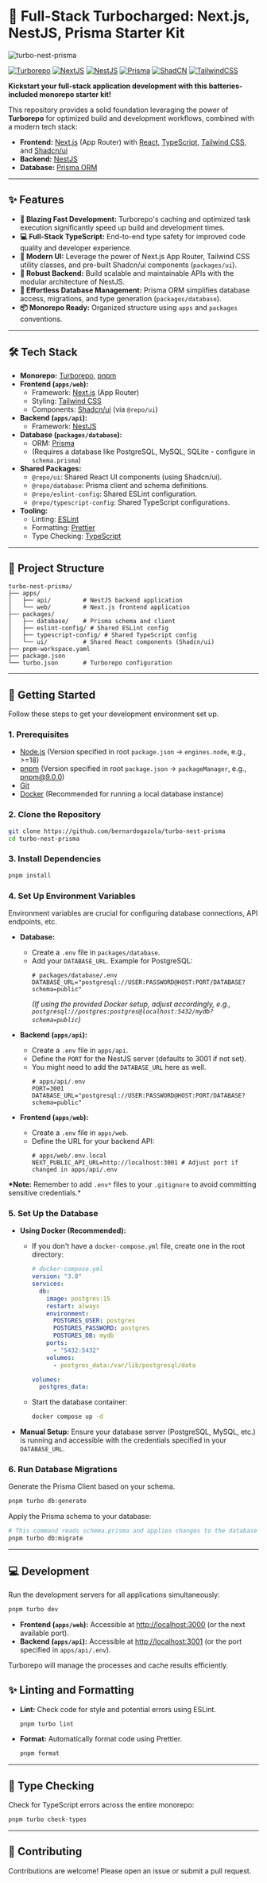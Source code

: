 # 🚀 Full-Stack Turbocharged: Next.js, NestJS, Prisma Starter Kit

![turbo-nest-prisma](https://github.com/user-attachments/assets/a43e9b72-1a9b-4575-b54d-ab96565cff84)

[![Turborepo](https://img.shields.io/badge/Turborepo-EF4444.svg?style=for-the-badge&logo=Turborepo&logoColor=white)](https://turbo.build/)
[![NextJS](https://img.shields.io/badge/Next.js-000000.svg?style=for-the-badge&logo=nextdotjs&logoColor=white)](https://nextjs.org/)
[![NestJS](https://img.shields.io/badge/NestJS-E0234E.svg?style=for-the-badge&logo=NestJS&logoColor=white)](https://nestjs.com/)
[![Prisma](https://img.shields.io/badge/Prisma-2D3748.svg?style=for-the-badge&logo=Prisma&logoColor=white)](https://prisma.io/)
[![ShadCN](https://img.shields.io/badge/shadcn/ui-000000.svg?style=for-the-badge&logo=shadcn/ui&logoColor=white)](https://ui.shadcn.com/)
[![TailwindCSS](https://img.shields.io/badge/Tailwind%20CSS-06B6D4.svg?style=for-the-badge&logo=Tailwind-CSS&logoColor=white)](https://tailwindcss.com/)

**Kickstart your full-stack application development with this batteries-included monorepo starter kit!**

This repository provides a solid foundation leveraging the power of **Turborepo** for optimized build and development workflows, combined with a modern tech stack:

- **Frontend:** [Next.js](https://nextjs.org/) (App Router) with [React](https://react.dev/), [TypeScript](https://www.typescriptlang.org/), [Tailwind CSS](https://tailwindcss.com/), and [Shadcn/ui](https://ui.shadcn.com/)
- **Backend:** [NestJS](https://nestjs.com/)
- **Database:** [Prisma ORM](https://www.prisma.io/)

---

## ✨ Features

- **🚀 Blazing Fast Development:** Turborepo's caching and optimized task execution significantly speed up build and development times.
- **💻 Full-Stack TypeScript:** End-to-end type safety for improved code quality and developer experience.
- **🎨 Modern UI:** Leverage the power of Next.js App Router, Tailwind CSS utility classes, and pre-built Shadcn/ui components (`packages/ui`).
- **🔧 Robust Backend:** Build scalable and maintainable APIs with the modular architecture of NestJS.
- **💾 Effortless Database Management:** Prisma ORM simplifies database access, migrations, and type generation (`packages/database`).
- **📦 Monorepo Ready:** Organized structure using `apps` and `packages` conventions.

---

## 🛠️ Tech Stack

- **Monorepo:** [Turborepo](https://turbo.build/repo), [pnpm](https://pnpm.io/)
- **Frontend (`apps/web`):**
  - Framework: [Next.js](https://nextjs.org/) (App Router)
  - Styling: [Tailwind CSS](https://tailwindcss.com/)
  - Components: [Shadcn/ui](https://ui.shadcn.com/) (via `@repo/ui`)
- **Backend (`apps/api`):**
  - Framework: [NestJS](https://nestjs.com/)
- **Database (`packages/database`):**
  - ORM: [Prisma](https://www.prisma.io/)
  - (Requires a database like PostgreSQL, MySQL, SQLite - configure in `schema.prisma`)
- **Shared Packages:**
  - `@repo/ui`: Shared React UI components (using Shadcn/ui).
  - `@repo/database`: Prisma client and schema definitions.
  - `@repo/eslint-config`: Shared ESLint configuration.
  - `@repo/typescript-config`: Shared TypeScript configurations.
- **Tooling:**
  - Linting: [ESLint](https://eslint.org/)
  - Formatting: [Prettier](https://prettier.io/)
  - Type Checking: [TypeScript](https://www.typescriptlang.org/)

---

## 📂 Project Structure

```
turbo-nest-prisma/
├── apps/
│   ├── api/         # NestJS backend application
│   └── web/         # Next.js frontend application
├── packages/
│   ├── database/    # Prisma schema and client
│   ├── eslint-config/ # Shared ESLint config
│   ├── typescript-config/ # Shared TypeScript config
│   └── ui/          # Shared React components (Shadcn/ui)
├── pnpm-workspace.yaml
├── package.json
└── turbo.json       # Turborepo configuration
```

---

## 🚀 Getting Started

Follow these steps to get your development environment set up.

### 1. Prerequisites

- [Node.js](https://nodejs.org/) (Version specified in root `package.json` -> `engines.node`, e.g., >=18)
- [pnpm](https://pnpm.io/) (Version specified in root `package.json` -> `packageManager`, e.g., pnpm@9.0.0)
- [Git](https://git-scm.com/)
- [Docker](https://www.docker.com/) (Recommended for running a local database instance)

### 2. Clone the Repository

```bash
git clone https://github.com/bernardogazola/turbo-nest-prisma
cd turbo-nest-prisma
```

### 3. Install Dependencies

```bash
pnpm install
```

### 4. Set Up Environment Variables

Environment variables are crucial for configuring database connections, API endpoints, etc.

- **Database:**

  - Create a `.env` file in `packages/database`.
  - Add your `DATABASE_URL`. Example for PostgreSQL:
    ```env
    # packages/database/.env
    DATABASE_URL="postgresql://USER:PASSWORD@HOST:PORT/DATABASE?schema=public"
    ```
    _(If using the provided Docker setup, adjust accordingly, e.g., `postgresql://postgres:postgres@localhost:5432/mydb?schema=public`)_

- **Backend (`apps/api`):**

  - Create a `.env` file in `apps/api`.
  - Define the `PORT` for the NestJS server (defaults to 3001 if not set).
  - You might need to add the `DATABASE_URL` here as well.
    ```env
    # apps/api/.env
    PORT=3001
    DATABASE_URL="postgresql://USER:PASSWORD@HOST:PORT/DATABASE?schema=public"
    ```

- **Frontend (`apps/web`):**

  - Create a `.env` file in `apps/web`.
  - Define the URL for your backend API:
    ```env
    # apps/web/.env.local
    NEXT_PUBLIC_API_URL=http://localhost:3001 # Adjust port if changed in apps/api/.env
    ```

**\*Note:** Remember to add `.env*` files to your `.gitignore` to avoid committing sensitive credentials.\*

### 5. Set Up the Database

- **Using Docker (Recommended):**

  - If you don't have a `docker-compose.yml` file, create one in the root directory:

    ```yaml
    # docker-compose.yml
    version: "3.8"
    services:
      db:
        image: postgres:15
        restart: always
        environment:
          POSTGRES_USER: postgres
          POSTGRES_PASSWORD: postgres
          POSTGRES_DB: mydb
        ports:
          - "5432:5432"
        volumes:
          - postgres_data:/var/lib/postgresql/data

    volumes:
      postgres_data:
    ```

  - Start the database container:
    ```bash
    docker compose up -d
    ```

- **Manual Setup:** Ensure your database server (PostgreSQL, MySQL, etc.) is running and accessible with the credentials specified in your `DATABASE_URL`.

### 6. Run Database Migrations

Generate the Prisma Client based on your schema.

```bash
pnpm turbo db:generate
```

Apply the Prisma schema to your database:

```bash
# This command reads schema.prisma and applies changes to the database
pnpm turbo db:migrate
```

---

## 💻 Development

Run the development servers for all applications simultaneously:

```bash
pnpm turbo dev
```

- **Frontend (`apps/web`):** Accessible at [http://localhost:3000](http://localhost:3000) (or the next available port).
- **Backend (`apps/api`):** Accessible at [http://localhost:3001](http://localhost:3001) (or the port specified in `apps/api/.env`).

Turborepo will manage the processes and cache results efficiently.

## ✨ Linting and Formatting

- **Lint:** Check code for style and potential errors using ESLint.
  ```bash
  pnpm turbo lint
  ```
- **Format:** Automatically format code using Prettier.
  ```bash
  pnpm format
  ```

---

## 🧪 Type Checking

Check for TypeScript errors across the entire monorepo:

```bash
pnpm turbo check-types
```

---

## 🤝 Contributing

Contributions are welcome! Please open an issue or submit a pull request.

